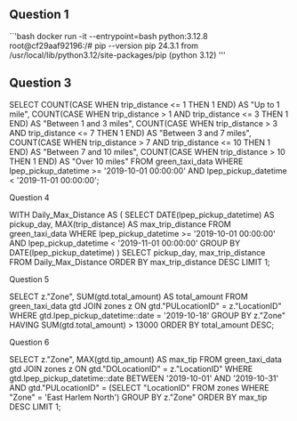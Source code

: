 ## **Question 1**

``'bash
docker run -it --entrypoint=bash python:3.12.8
root@cf29aaf92196:/# pip --version
pip 24.3.1 from /usr/local/lib/python3.12/site-packages/pip (python 3.12)
'''
## **Question 3**

SELECT
COUNT(CASE WHEN trip_distance <= 1 THEN 1 END) AS "Up to 1 mile",
COUNT(CASE WHEN trip_distance > 1 AND trip_distance <= 3 THEN 1 END) AS "Between 1 and 3 miles",
COUNT(CASE WHEN trip_distance > 3 AND trip_distance <= 7 THEN 1 END) AS "Between 3 and 7 miles",
COUNT(CASE WHEN trip_distance > 7 AND trip_distance <= 10 THEN 1 END) AS "Between 7 and 10 miles",
COUNT(CASE WHEN trip_distance > 10 THEN 1 END) AS "Over 10 miles"
FROM green_taxi_data
WHERE lpep_pickup_datetime >= '2019-10-01 00:00:00'
AND lpep_pickup_datetime < '2019-11-01 00:00:00';

Question 4

WITH Daily_Max_Distance AS (
    SELECT 
        DATE(lpep_pickup_datetime) AS pickup_day, 
        MAX(trip_distance) AS max_trip_distance
    FROM green_taxi_data
    WHERE lpep_pickup_datetime >= '2019-10-01 00:00:00' 
      AND lpep_pickup_datetime < '2019-11-01 00:00:00'
    GROUP BY DATE(lpep_pickup_datetime)
)
SELECT pickup_day, max_trip_distance
FROM Daily_Max_Distance
ORDER BY max_trip_distance DESC
LIMIT 1;

Question 5

SELECT
z."Zone",
SUM(gtd.total_amount) AS total_amount
FROM
green_taxi_data gtd
JOIN
zones z
ON
gtd."PULocationID" = z."LocationID"
WHERE
gtd.lpep_pickup_datetime::date = '2019-10-18'
GROUP BY
z."Zone"
HAVING
SUM(gtd.total_amount) > 13000
ORDER BY
total_amount DESC;

Question 6

SELECT 
    z."Zone", 
    MAX(gtd.tip_amount) AS max_tip
FROM 
    green_taxi_data gtd
JOIN 
    zones z 
ON 
    gtd."DOLocationID" = z."LocationID"
WHERE 
    gtd.lpep_pickup_datetime::date BETWEEN '2019-10-01' AND '2019-10-31'
    AND gtd."PULocationID" = (SELECT "LocationID" FROM zones WHERE "Zone" = 'East Harlem North')
GROUP BY 
    z."Zone"
ORDER BY 
    max_tip DESC
LIMIT 1;
